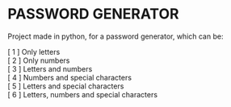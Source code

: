 # PASSWORD GENERATOR

Project made in python, for a password generator, which can be:<br>

[ 1 ] Only letters<br>
[ 2 ] Only numbers<br>
[ 3 ] Letters and numbers<br>
[ 4 ] Numbers and special characters<br>
[ 5 ] Letters and special characters<br>
[ 6 ] Letters, numbers and special characters<br>